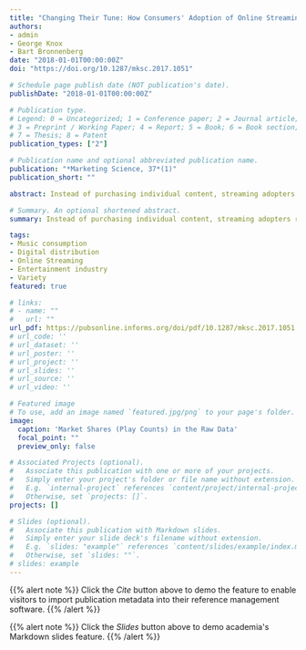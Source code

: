 ```yaml
---
title: "Changing Their Tune: How Consumers' Adoption of Online Streaming Affects Music Consumption and Discovery"
authors:
- admin
- George Knox
- Bart Bronnenberg
date: "2018-01-01T00:00:00Z"
doi: "https://doi.org/10.1287/mksc.2017.1051"

# Schedule page publish date (NOT publication's date).
publishDate: "2018-01-01T00:00:00Z"

# Publication type.
# Legend: 0 = Uncategorized; 1 = Conference paper; 2 = Journal article;
# 3 = Preprint / Working Paper; 4 = Report; 5 = Book; 6 = Book section;
# 7 = Thesis; 8 = Patent
publication_types: ["2"]

# Publication name and optional abbreviated publication name.
publication: "*Marketing Science, 37*(1)"
publication_short: ""

abstract: Instead of purchasing individual content, streaming adopters rent access to libraries, with content being free at the margin. In this paper, we study how the adoption of music streaming affects consumers’ listening behavior. Using a unique panel data set of individual consumers’ listening histories across many digital music platforms, adoption of streaming leads to very large increases in quantity and diversity of consumption in the first months after adoption. Although the effects attenuate somewhat over time, even after half a year, adopters play substantially more, and more diverse, music. Relative to music ownership where experimentation is expensive, adoption of streaming increases new music discovery, and users’ best discoveries have higher play-rates. We discuss the implications for consumers and producers of music.

# Summary. An optional shortened abstract.
summary: Instead of purchasing individual content, streaming adopters rent access to libraries, with content being free at the margin. In this paper, we study how the adoption of music streaming affects consumers’ listening behavior.

tags:
- Music consumption
- Digital distribution
- Online Streaming
- Entertainment industry
- Variety
featured: true

# links:
# - name: ""
#   url: ""
url_pdf: https://pubsonline.informs.org/doi/pdf/10.1287/mksc.2017.1051
# url_code: ''
# url_dataset: ''
# url_poster: ''
# url_project: ''
# url_slides: ''
# url_source: ''
# url_video: ''

# Featured image
# To use, add an image named `featured.jpg/png` to your page's folder.
image:
  caption: 'Market Shares (Play Counts) in the Raw Data'
  focal_point: ""
  preview_only: false

# Associated Projects (optional).
#   Associate this publication with one or more of your projects.
#   Simply enter your project's folder or file name without extension.
#   E.g. `internal-project` references `content/project/internal-project/index.md`.
#   Otherwise, set `projects: []`.
projects: []

# Slides (optional).
#   Associate this publication with Markdown slides.
#   Simply enter your slide deck's filename without extension.
#   E.g. `slides: "example"` references `content/slides/example/index.md`.
#   Otherwise, set `slides: ""`.
# slides: example
---
```


{{% alert note %}}
Click the *Cite* button above to demo the feature to enable visitors to import publication metadata into their reference management software.
{{% /alert %}}

{{% alert note %}}
Click the *Slides* button above to demo academia's Markdown slides feature.
{{% /alert %}}

<!-- Supplementary notes can be added here, including [code and math](https://sourcethemes.com/academic/docs/writing-markdown-latex/). -->
